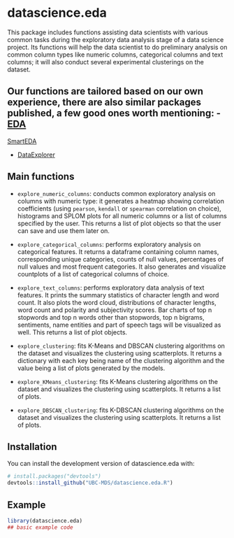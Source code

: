 
<!-- README.md is generated from README.Rmd. Please edit that file -->

# datascience.eda

<!-- badges: start -->
<!-- badges: end -->

This package includes functions assisting data scientists with various
common tasks during the exploratory data analysis stage of a data
science project. Its functions will help the data scientist to do
preliminary analysis on common column types like numeric columns,
categorical columns and text columns; it will also conduct several
experimental clusterings on the dataset.

Our functions are tailored based on our own experience, there are also
similar packages published, a few good ones worth mentioning: -
[EDA](https://cran.r-project.org/web/packages/dlookr/vignettes/EDA.html)
-
[SmartEDA](https://cran.r-project.org/web/packages/SmartEDA/vignettes/SmartEDA.html)
- [DataExplorer](https://github.com/boxuancui/DataExplorer)

## Main functions

-   `explore_numeric_columns`: conducts common exploratory analysis on
    columns with numeric type: it generates a heatmap showing
    correlation coefficients (using `pearson`, `kendall` or `spearman`
    correlation on choice), histograms and SPLOM plots for all numeric
    columns or a list of columns specified by the user. This returns a
    list of plot objects so that the user can save and use them later
    on.

-   `explore_categorical_columns`: performs exploratory analysis on
    categorical features. It returns a dataframe containing column
    names, corresponding unique categories, counts of null values,
    percentages of null values and most frequent categories. It also
    generates and visualize countplots of a list of categorical columns
    of choice.

-   `explore_text_columns`: performs exploratory data analysis of text
    features. It prints the summary statistics of character length and
    word count. It also plots the word cloud, distributions of character
    lengths, word count and polarity and subjectivity scores. Bar charts
    of top n stopwords and top n words other than stopwords, top n
    bigrams, sentiments, name entities and part of speech tags will be
    visualized as well. This returns a list of plot objects.

-   `explore_clustering`: fits K-Means and DBSCAN clustering algorithms
    on the dataset and visualizes the clustering using scatterplots. It
    returns a dictionary with each key being name of the clustering
    algorithm and the value being a list of plots generated by the
    models.

-   `explore_KMeans_clustering`: fits K-Means clustering algorithms on
    the dataset and visualizes the clustering using scatterplots. It
    returns a list of plots.

-   `explore_DBSCAN_clustering`: fits K-DBSCAN clustering algorithms on
    the dataset and visualizes the clustering using scatterplots. It
    returns a list of plots.

## Installation

You can install the development version of datascience.eda with:

``` r
# install.packages("devtools")
devtools::install_github("UBC-MDS/datascience.eda.R")
```

## Example

``` r
library(datascience.eda)
## basic example code
```
